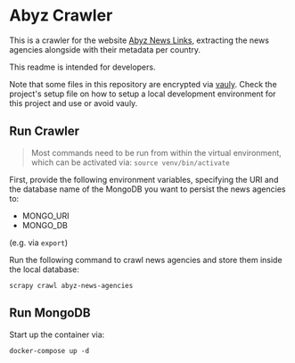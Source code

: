 # Abyz Crawler

This is a crawler for the website [Abyz News Links](http://www.abyznewslinks.com), extracting the news agencies alongside with their metadata per country.

This readme is intended for developers.

Note that some files in this repository are encrypted via [vauly](https://github.com/sebschlicht/vauly).
Check the project's setup file on how to setup a local development environment for this project and use or avoid vauly.

## Run Crawler

>Most commands need to be run from within the virtual environment, which can be activated via: `source venv/bin/activate`

First, provide the following environment variables, specifying the URI and the database name of the MongoDB you want to persist the news agencies to:

* MONGO_URI
* MONGO_DB

(e.g. via `export`)

Run the following command to crawl news agencies and store them inside the local database:

    scrapy crawl abyz-news-agencies

## Run MongoDB

Start up the container via:

    docker-compose up -d
